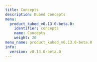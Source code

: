 ```yaml
---
title: Concepts
description: Kubed Concepts
menu:
  product_kubed_v0.13.0-beta.0:
    identifier: concepts
    name: Concepts
    weight: 20
menu_name: product_kubed_v0.13.0-beta.0
info:
  version: v0.13.0-beta.0
---
```


